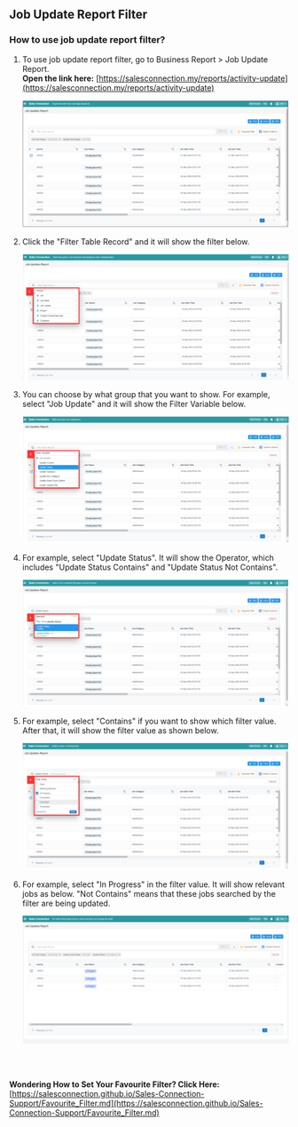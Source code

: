 ## Job Update Report Filter

### How to use job update report filter?

1. To use job update report filter, go to Business Report > Job Update Report.<br>
   **Open the link here:** [https://salesconnection.my/reports/activity-update](https://salesconnection.my/reports/activity-update)

   <p align="center">
     <img src="img/Job_Update_Report_Filter_Step_1.png">
   </p>

2. Click the "Filter Table Record" and it will show the filter below.

   <p align="center">
     <img src="img/Job_Update_Report_Filter_Step_2.png">
   </p>

3. You can choose by what group that you want to show. For example, select "Job Update" and it will show the Filter Variable below.<br>

   <p align="center">
     <img src="img/Job_Update_Report_Filter_Step_3.png">
   </p>

4. For example, select "Update Status". It will show the Operator, which includes "Update Status Contains" and "Update Status Not Contains".

   <p align="center">
     <img src="img/Job_Update_Report_Filter_Step_4.png">
   </p>

5. For example, select "Contains" if you want to show which filter value. After that, it will show the filter value as shown below.

   <p align="center">
     <img src="img/Job_Update_Report_Filter_Step_5.png">
   </p>

6. For example, select "In Progress" in the filter value. It will show relevant jobs as below. "Not Contains" means that these jobs searched by the filter are being updated.

   <p align="center">
     <img src="img/Job_Update_Report_Filter_Result.png">
   </p><br><br>

**Wondering How to Set Your Favourite Filter? Click Here:** [https://salesconnection.github.io/Sales-Connection-Support/Favourite_Filter.md](https://salesconnection.github.io/Sales-Connection-Support/Favourite_Filter.md)
